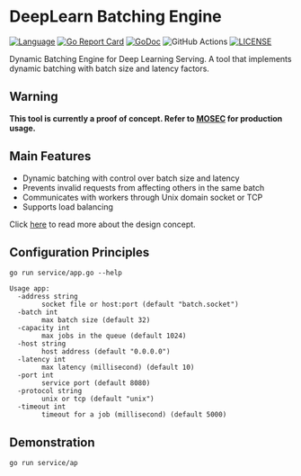 # DeepLearn Batching Engine

[![Language](https://img.shields.io/badge/Language-Go-blue.svg)](https://golang.org/)
[![Go Report Card](https://goreportcard.com/badge/github.com/tooljets/DeepLearn-Batching-Engine)](https://goreportcard.com/report/github.com/tooljets/DeepLearn-Batching-Engine)
[![GoDoc](https://img.shields.io/badge/Godoc-reference-blue.svg)](https://godoc.org/github.com/tooljets/DeepLearn-Batching-Engine)
![GitHub Actions](https://github.com/tooljets/DeepLearn-Batching-Engine/workflows/Go/badge.svg)
[![LICENSE](https://img.shields.io/github/license/tooljets/DeepLearn-Batching-Engine.svg)](https://github.com/tooljets/DeepLearn-Batching-Engine/blob/master/LICENSE)

Dynamic Batching Engine for Deep Learning Serving. A tool that implements dynamic batching with batch size and latency factors.

## Warning

**This tool is currently a proof of concept. Refer to [MOSEC](https://github.com/mosecorg/mosec) for production usage.**

## Main Features

* Dynamic batching with control over batch size and latency
* Prevents invalid requests from affecting others in the same batch
* Communicates with workers through Unix domain socket or TCP
* Supports load balancing

Click [here](https://tooljets.github.io/blogs/deep-learning-serving/) to read more about the design concept.

## Configuration Principles

```shell script
go run service/app.go --help
```

```
Usage app:
  -address string
        socket file or host:port (default "batch.socket")
  -batch int
        max batch size (default 32)
  -capacity int
        max jobs in the queue (default 1024)
  -host string
        host address (default "0.0.0.0")
  -latency int
        max latency (millisecond) (default 10)
  -port int
        service port (default 8080)
  -protocol string
        unix or tcp (default "unix")
  -timeout int
        timeout for a job (millisecond) (default 5000)
```

## Demonstration

```shell script
go run service/ap